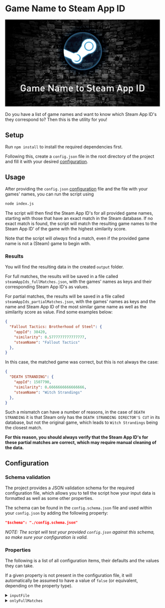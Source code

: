 # Game Name to Steam App ID

![Steam Banner](./images/GameNameToSteamAppIdBanner.png)

Do you have a list of game names and want to know which Steam App ID's they correspond to? Then this is the utility for you!

## Setup

Run `npm install` to install the required dependencies first.

Following this, create a `config.json` file in the root directory of the project and fill it with your desired [configuration](#configuration).

## Usage

After providing the `config.json` [configuration](#configuration) file and the file with your games' names, you can run the script using

```bash
node index.js
```

The script will then find the Steam App ID's for all provided game names, starting with those that have an exact match in the Steam database.
If no exact match is found, the script will match the resulting game names to the Steam App ID' of the game with the highest similarity score.

Note that the script will *always* find a match, even if the provided game name is not a (Steam) game to begin with.

### Results

You will find the resulting data in the created `output` folder.

For full matches, the results will be saved in a file called `steamAppIds_fullMatches.json`, with the games' names as keys and their corresponding Steam App ID's as values.

For partial matches, the results will be saved in a file called `steamAppIds_partialMatches.json`, with the games' names as keys and the name and Steam App ID of the most similar game name as well as the similarity score as value.
Find some examples below:

```json
{
  "Fallout Tactics: Brotherhood of Steel": {
    "appId": 38420,
    "similarity": 0.5777777777777777,
    "steamName": "Fallout Tactics"
  },
}
```

In this case, the matched game was correct, but this is not always the case:

```json
{
  "DEATH STRANDING": {
    "appId": 1507790,
    "similarity": 0.6666666666666666,
    "steamName": "Witch Strandings"
  },
}
```

Such a mismatch can have a number of reasons, in the case of `DEATH STRANDING` it is that Steam only has the `DEATH STRANDING DIRECTOR'S CUT` in its database, but not the original game, which leads to `Witch Strandings` being the closest match.

**For this reason, you should always verify that the Steam App ID's for these partial matches are correct, which may require manual cleaning of the data.**

## Configuration

### Schema validation

The project provides a JSON validation schema for the required configuration file, which allows you to tell the script how your input data is formatted as well as some other properties.

The schema can be found in the `config.schema.json` file and used within your `config.json` by adding the following property:

```json
"$schema": "./config.schema.json"
```

*NOTE: The script will test your provided `config.json` against this schema, so make sure your configuration is valid.*

### Properties

The following is a list of all configuration items, their defaults and the values they can take.

If a given property is not present in the configuration file, it will automatically be assumed to have a value of `false` (or equivalent, depending on the property type).

<details>
<summary><code>inputFile</code></summary>

The file to read the game names from.

| Type | Default value | Possible values | Required |
| --- | --- | --- | --- |
| `object` | See item below | See sections below | Yes |

<h4><code>fileName</code></h4>

The name of the file to read the game names from.

Note: Do *not* provide the file's type/extension here.

| Type | Default value | Possible values | Required |
| --- | --- | --- | --- |
| `string` | `gameNames` | Any valid file name | Yes |

<h4><code>fileType</code></h4>

The file type of the input file. Choose from any of the supported file types listed.

| Type | Default value | Possible values | Required |
| --- | --- | --- | --- |
| `string` | `txt` | `txt`, `csv` | Yes |

<h4><code>delimiter</code></h4>

The delimiter to use when parsing the input file.

| Type | Default value | Possible values | Required |
| --- | --- | --- | --- |
| `string` | `,` | Any valid delimiter | Yes, if the file type requires it |
</details>


<details>
<summary><code>onlyFullMatches</code></summary>

Whether to only get Steam App ID's for full matches or also for partial matches. If set to false, partial matches will be saved to a different output file.

| Type | Default value | Possible values | Required |
| --- | --- | --- | --- |
| `boolean` | `false` | `true`, `false` | No |
</details>